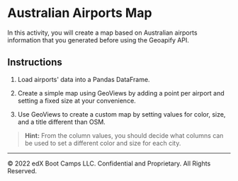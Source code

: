# Australian Airports Map

In this activity, you will create a map based on Australian airports information that you generated before using the Geoapify API.

## Instructions

1. Load airports' data into a Pandas DataFrame.

2. Create a simple map using GeoViews by adding a point per airport and setting a fixed size at your convenience.

3. Use GeoViews to create a custom map by setting values for color, size, and a title different than OSM.

  > **Hint:** From the column values, you should decide what columns can be used to set a different color and size for each city.

---

© 2022 edX Boot Camps LLC. Confidential and Proprietary. All Rights Reserved.
